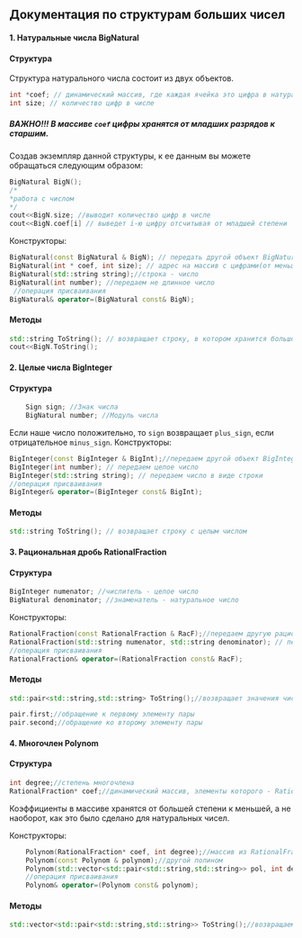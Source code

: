 ##  **Документация по структурам больших чисел**
####  **1. Натуральные числа** BigNatural
#### **Структура**
Структура натурального числа состоит из двух объектов.
```cpp
int *coef; // динамический массив, где каждая ячейка это цифра в натуральном большом числе
int size; // количество цифр в числе
```
##### **ВАЖНО!!!** **В массиве `coef` цифры хранятся от младших разрядов к старшим.**

Создав экземпляр данной структуры, к ее данным вы можете обращаться следующим образом:
```cpp
BigNatural BigN();
/*
*работа с числом
*/
cout<<BigN.size; //выводит количество цифр в числе
cout<<BigN.coef[i] // выведет i-ю цифру отсчитывая от младшей степени
```
Конструкторы:
```cpp
BigNatural(const BigNatural & BigN); // передать другой объект BigNatural
BigNatural(int * coef, int size); // адрес на массив с цифрами(от меньшего разряда к большему), количество цифр
BigNatural(std::string string);//строка - число
BigNatural(int number); //передаем не длинное число
 //операция присваивания
BigNatural& operator=(BigNatural const& BigN);
```
#### **Методы**
```cpp
std::string ToString(); // возвращает строку, в котором хранится большое число
cout<<BigN.ToString();
```

####  **2. Целые числа** BigInteger
#### **Структура**
```cpp
    Sign sign; //Знак числа
    BigNatural number; //Модуль числа
```
Если наше число положительно, то `sign` возвращает `plus_sign`, если отрицательное `minus_sign`.
Конструкторы:
```cpp
BigInteger(const BigInteger & BigInt);//передаем другой объект BigInteger
BigInteger(int number); // передаем целое число
BigInteger(std::string string); // передаем число в виде строки
//операция присваивания
BigInteger& operator=(BigInteger const& BigInt);
```
#### **Методы**
```cpp
std::string ToString(); // возвращает строку с целым числом
```
####  **3. Рациональная дробь** RationalFraction
#### **Структура**
```cpp
BigInteger numenator; //числитель - целое число
BigNatural denominator; //знаменатель - натуральное число
```
Конструкторы:
```cpp
RationalFraction(const RationalFraction & RacF);//передаем другую рациональную дробь
RationalFraction(std::string numenator, std::string denominator); // передаем два string - числитель и знаменатель
//операция присваивания
RationalFraction& operator=(RationalFraction const& RacF);
```
#### **Методы**
```cpp
std::pair<std::string,std::string> ToString();//возвращает значения числителя и знаменателя с помощью конструктора pair.
```
```cpp
pair.first;//обращение к первому элементу пары
pair.second;//обращение ко второму элементу пары
```
####  **4. Многочлен** Polynom
#### **Структура**
```cpp
int degree;//степень многочлена
RationalFraction* coef;//динамический массив, элементы которого - RationalFraction т.к. коэффициенты многочлена - это рациональные дроби
```
Коэффициенты в массиве хранятся от большей степени к меньшей, а не наоборот, как это было сделано для натуральных чисел.

Конструкторы:
```cpp
    Polynom(RationalFraction* coef, int degree);//массив из RationalFraction, степень многочлена
    Polynom(const Polynom & polynom);//другой полином
    Polynom(std::vector<std::pair<std::string,std::string>> pol, int degree);//есть возможность задать многочлен как вектор пар числителя и знаменателя
    //операция присваивания
    Polynom& operator=(Polynom const& polynom);
```
#### **Методы**
```cpp
std::vector<std::pair<std::string,std::string>> ToString();//возвращаем векторы пар числителя и знаменателя, последний элемент вектора - пара <"end","end">, для того, чтобы понять, до какого элемента делать вывод.
```